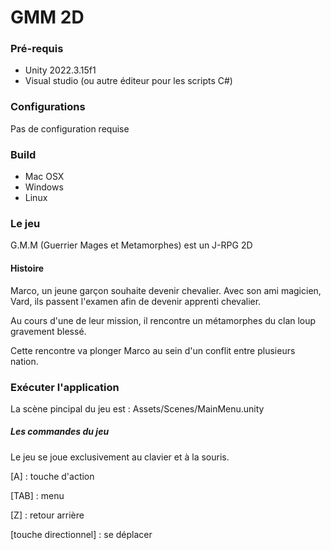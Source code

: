 # GMM 2D

### Pré-requis
* Unity 2022.3.15f1
* Visual studio (ou autre éditeur pour les scripts C#)

### Configurations

Pas de configuration requise

### Build
* Mac OSX
* Windows
* Linux

### Le jeu

G.M.M (Guerrier Mages et Metamorphes) est un J-RPG 2D

#### Histoire

Marco, un jeune garçon souhaite devenir chevalier. Avec son ami magicien, Vard, ils passent l'examen afin de devenir apprenti chevalier.

Au cours d'une de leur mission, il rencontre un métamorphes du clan loup gravement blessé.

Cette rencontre va plonger Marco au sein d'un conflit entre plusieurs nation.

### Exécuter l'application

La scène pincipal du jeu est : Assets/Scenes/MainMenu.unity

##### Les commandes du jeu

Le jeu se joue exclusivement au clavier et à la souris.

[A] : touche d'action

[TAB] : menu

[Z] : retour arrière

[touche directionnel] : se déplacer



